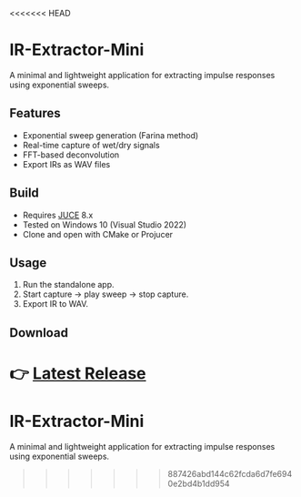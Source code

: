 <<<<<<< HEAD
# IR-Extractor-Mini
A minimal and lightweight application for extracting impulse responses using exponential sweeps.

## Features
- Exponential sweep generation (Farina method)
- Real-time capture of wet/dry signals
- FFT-based deconvolution
- Export IRs as WAV files

## Build
- Requires [JUCE](https://juce.com) 8.x
- Tested on Windows 10 (Visual Studio 2022)
- Clone and open with CMake or Projucer

## Usage
1. Run the standalone app.
2. Start capture → play sweep → stop capture.
3. Export IR to WAV.

## Download
👉 [Latest Release](https://github.com/USERNAME/IR-Extractor-Mini/releases)
=======
# IR-Extractor-Mini
A minimal and lightweight application for extracting impulse responses using exponential sweeps.
>>>>>>> 887426abd144c62fcda6d7fe6940e2bd4b1dd954
